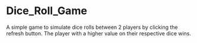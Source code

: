 # Dice_Roll_Game
A simple game to simulate dice rolls between 2 players by clicking the refresh button. The player with a higher value on their respective dice wins.
